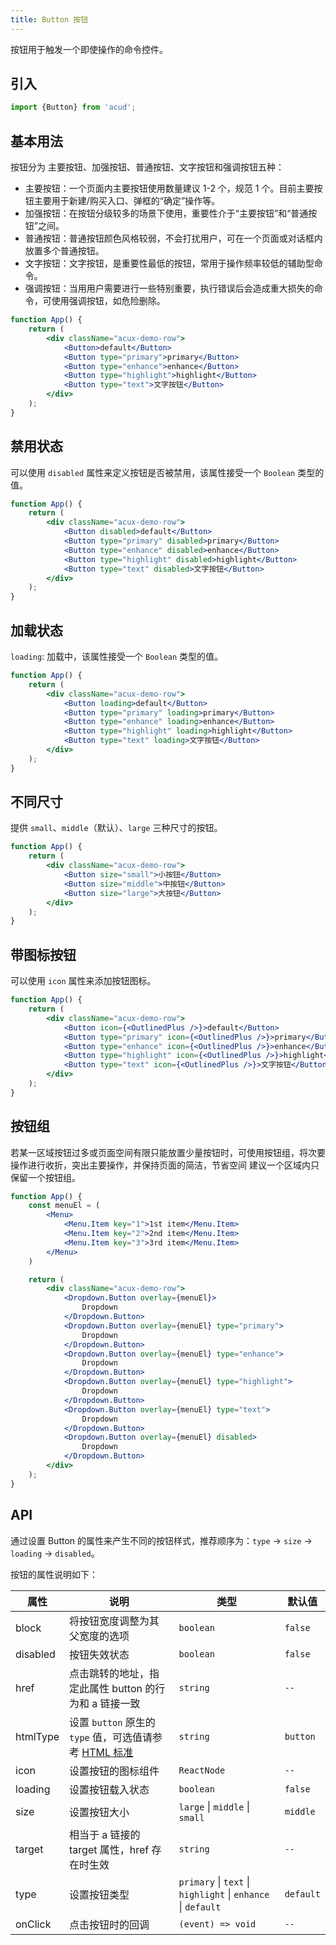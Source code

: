 ```yaml
---
title: Button 按钮
---
```


按钮用于触发一个即使操作的命令控件。

## 引入

```js
import {Button} from 'acud';
```

## 基本用法

按钮分为 主要按钮、加强按钮、普通按钮、文字按钮和强调按钮五种：

- 主要按钮：一个⻚面内主要按钮使用数量建议 1-2 个，规范 1 个。目前主要按钮主要用于新建/购买入口、弹框的“确定”操作等。
- 加强按钮：在按钮分级较多的场景下使用，重要性介于“主要按钮”和“普通按钮”之间。
- 普通按钮：普通按钮颜色⻛格较弱，不会打扰用户，可在一个⻚面或对话框内放置多个普通按钮。
- ⽂字按钮：文字按钮，是重要性最低的按钮，常用于操作频率较低的辅助型命令。
- 强调按钮：当⽤用户需要进⾏⼀些特别重要，执⾏错误后会造成重⼤损失的命令，可使⽤强调按钮，如危险删除。

```jsx live fffx
function App() {
    return (
        <div className="acux-demo-row">
            <Button>default</Button>
            <Button type="primary">primary</Button>
            <Button type="enhance">enhance</Button>
            <Button type="highlight">highlight</Button>
            <Button type="text">文字按钮</Button>
        </div>
    );
}
```

## 禁用状态

可以使用 `disabled` 属性来定义按钮是否被禁用，该属性接受一个 `Boolean` 类型的值。

```jsx live fffx
function App() {
    return (
        <div className="acux-demo-row">
            <Button disabled>default</Button>
            <Button type="primary" disabled>primary</Button>
            <Button type="enhance" disabled>enhance</Button>
            <Button type="highlight" disabled>highlight</Button>
            <Button type="text" disabled>文字按钮</Button>
        </div>
    );
}
```

## 加载状态

`loading`: 加载中，该属性接受一个 `Boolean` 类型的值。

```jsx live fffx
function App() {
    return (
        <div className="acux-demo-row">
            <Button loading>default</Button>
            <Button type="primary" loading>primary</Button>
            <Button type="enhance" loading>enhance</Button>
            <Button type="highlight" loading>highlight</Button>
            <Button type="text" loading>文字按钮</Button>
        </div>
    );
}
```

## 不同尺寸

提供 `small`、`middle`（默认）、`large` 三种尺寸的按钮。

```jsx live fffx
function App() {
    return (
        <div className="acux-demo-row">
            <Button size="small">小按钮</Button>
            <Button size="middle">中按钮</Button>
            <Button size="large">大按钮</Button>
        </div>
    );
}
```

## 带图标按钮

可以使用 `icon` 属性来添加按钮图标。

```jsx live fffx
function App() {
    return (
        <div className="acux-demo-row">
            <Button icon={<OutlinedPlus />}>default</Button>
            <Button type="primary" icon={<OutlinedPlus />}>primary</Button>
            <Button type="enhance" icon={<OutlinedPlus />}>enhance</Button>
            <Button type="highlight" icon={<OutlinedPlus />}>highlight</Button>
            <Button type="text" icon={<OutlinedPlus />}>文字按钮</Button>
        </div>
    );
}
```

## 按钮组

若某一区域按钮过多或⻚面空间有限只能放置少量按钮时，可使用按钮组，将次要操作进行收折，突出主要操作，并保持⻚面的简洁，节省空间 建议一个区域内只保留一个按钮组。

```jsx live fffx
function App() {
    const menuEl = (
        <Menu>
            <Menu.Item key="1">1st item</Menu.Item>
            <Menu.Item key="2">2nd item</Menu.Item>
            <Menu.Item key="3">3rd item</Menu.Item>
        </Menu>
    )

    return (
        <div className="acux-demo-row">
            <Dropdown.Button overlay={menuEl}>
                Dropdown
            </Dropdown.Button>
            <Dropdown.Button overlay={menuEl} type="primary">
                Dropdown
            </Dropdown.Button>
            <Dropdown.Button overlay={menuEl} type="enhance">
                Dropdown
            </Dropdown.Button>
            <Dropdown.Button overlay={menuEl} type="highlight">
                Dropdown
            </Dropdown.Button>
            <Dropdown.Button overlay={menuEl} type="text">
                Dropdown
            </Dropdown.Button>
            <Dropdown.Button overlay={menuEl} disabled>
                Dropdown
            </Dropdown.Button>
        </div>
    );
}
```

## API

通过设置 Button 的属性来产生不同的按钮样式，推荐顺序为：`type` -> `size` -> `loading` -> `disabled`。

按钮的属性说明如下：

| 属性     | 说明                                                                                                                                 | 类型                                                         | 默认值    |
| -------- | ------------------------------------------------------------------------------------------------------------------------------------ | ------------------------------------------------------------ | --------- |
| block    | 将按钮宽度调整为其父宽度的选项                                                                                                       | `boolean`                                                    | `false`   |
| disabled | 按钮失效状态                                                                                                                         | `boolean`                                                    | `false`   |
| href     | 点击跳转的地址，指定此属性 button 的行为和 a 链接一致                                                                                | `string`                                                     | `--`      |
| htmlType | 设置 `button` 原生的 `type` 值，可选值请参考 [HTML 标准](https://developer.mozilla.org/en-US/docs/Web/HTML/Element/button#attr-type) | `string`                                                     | `button`  |
| icon     | 设置按钮的图标组件                                                                                                                   | `ReactNode`                                                  | `--`      |
| loading  | 设置按钮载入状态                                                                                                                     | `boolean`                                                    | `false`   |
| size     | 设置按钮大小                                                                                                                         | `large` \| `middle` \| `small`                               | `middle`  |
| target   | 相当于 a 链接的 target 属性，href 存在时生效                                                                                         | `string`                                                     | `--`      |
| type     | 设置按钮类型                                                                                                                         | `primary` \| `text` \| `highlight` \| `enhance` \| `default` | `default` |
| onClick  | 点击按钮时的回调                                                                                                                     | `(event) => void`                                            | `--`      |
